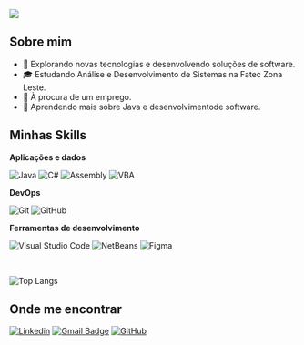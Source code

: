 ![](https://komarev.com/ghpvc/?robisonsantana=iuricode&color=006bed)
## Sobre mim

- 🤔 Explorando novas tecnologias e desenvolvendo soluções de software.
- 🎓 Estudando Análise e Desenvolvimento de Sistemas na Fatec Zona Leste.
- 💼 À procura de um emprego.
- 🌱 Aprendendo mais sobre Java e desenvolvimentode software.

## Minhas Skills

**Aplicações e dados**

![Java](https://img.shields.io/badge/-Java-333333?style=flat&logo=Java&logoColor=007396)
![C#](https://img.shields.io/badge/-CSharp-333333?style=flat&logo=CSharp&logoColor=1572B6)
![Assembly](https://img.shields.io/badge/-Assembly-333333?style=flat&logo=Assembly&logoColor=1572B6)
![VBA](https://img.shields.io/badge/-VBA-333333?style=flat&logo=VBA&logoColor=1572B6)

**DevOps**

![Git](https://img.shields.io/badge/-Git-333333?style=flat&logo=git)
![GitHub](https://img.shields.io/badge/-GitHub-333333?style=flat&logo=github)

**Ferramentas de desenvolvimento**

![Visual Studio Code](https://img.shields.io/badge/-Visual%20Studio%20Code-333333?style=flat&logo=visual-studio-code&logoColor=007ACC)
![NetBeans](https://img.shields.io/badge/-NetBeans-333333?style=flat&logo=net-beans-ide&logoColor=2C2255)
![Figma](https://img.shields.io/badge/-Figma-333333?style=flat&logo=figma&logoColor=007ACC)

<br/>

![Top Langs](https://github-readme-stats.vercel.app/api/top-langs/?username=robisonsantana&layout=donut-vertical&theme=midnight-purple)

## Onde me encontrar

[![Linkedin](https://img.shields.io/badge/-robisonsantana-blue?style=flat-square&logo=Linkedin&logoColor=white&link=LINK-DO-SEU-LINKEDIN)](https://www.linkedin.com/in/robisonsantana)
[![Gmail Badge](https://img.shields.io/badge/-robsonsantana9107@gmail.com-006bed?style=flat-square&logo=Gmail&logoColor=white&link=mailto:SEU-EMAIL)](robsonsantana9107@gmail.com)
[![GitHub](https://img.shields.io/github/followers/iuricode?label=follow&style=social)](https://github.com/robisonsantana)
